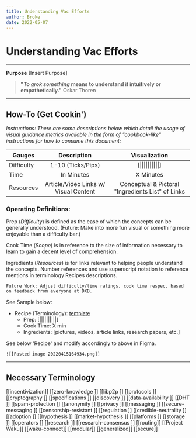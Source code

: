 ```yaml
---
title: Understanding Vac Efforts
author: Broke
date: 2022-05-07
---
```


# Understanding Vac Efforts
---

**Purpose**
[Insert Purpose]

>**"_To grok something_ means to understand it intuitively or empathetically."**
Oskar Thoren

---

## **How-To (Get Cookin')**
*Instructions: There are some descriptions below which detail the usage of visual guidance metrics available in the form of "cookbook-like" instructions for how to consume this document:*

|  Gauges  |     Description    | Visualization |
| -------- | :-----------: |  :----------:  |
|Difficulty| 1-10 (Ticks/Pips) |  [&#124;&#124;&#124;&#124;&#124;&#124;&#124;&#124;&#124;&#124;]  | 
|Time      | In Minutes | X Minutes |
|Resources | Article/Video Links w/ Visual Content | Conceptual & Pictoral "Ingredients List" of Links|

### **Operating Definitions:**

Prep (*Difficulty*) is defined as the ease of which the concepts can be generally understood. (Future: Make into more fun visual or something more enjoyable than a difficulty bar.)

Cook Time (*Scope*) is in reference to the size of information necessary to learn to gain a decent level of comprehension.

Ingredients (*Resources*) is for links relevant to helping people understand the concepts. Number references and use superscript notation to reference mentions in terminology Recipes descriptions.

	Future Work: Adjust difficulty/time ratings, cook time respec. based on feedback from everyone at DXB.

See Sample below:
- Recipe (Terminology): [template](https://www.notion.so/network-stories-ff98e2e63a8447ddbfe2bf3af8c2a8cb)
	- Prep: [||||||||||]
	- Cook Time: X min
	- Ingredients: [pictures, videos, article links, research papers, etc.]

See below 'Recipe' and modify accordingly to above in Figma.

	![[Pasted image 20220415164934.png]]

___

## Necessary Terminology
[[incentivization]]
[[zero-knowledge ]]
[[libp2p ]]
[[protocols ]]
[[cryptography ]]
[[specifications ]]
[[discovery ]]
[[data-availability ]]
[[DHT ]]
[[spam-protection ]]
[[anonymity ]]
[[privacy ]]
[[messaging ]]
[[secure-messaging ]]
[[censorship-resistant ]]
[[regulation ]]
[[credible-neutrality ]]
[[adoption ]]
[[hypothesis ]]
[[market-hypothesis ]]
[[platforms ]]
[[storage ]]
[[operators ]]
[[research ]]
[[research-consensus ]]
[[routing]]
[[Project Waku]]
[[waku-connect]]
[[modular]]
[[generalized]]
[[secure]]